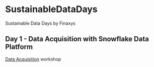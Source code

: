 # SustainableDataDays
Sustainable Data Days by Finaxys

## Day 1 - Data Acquisition with Snowflake Data Platform
[Data Acquisition](src/snowflake/acquisition_01.md) workshop
